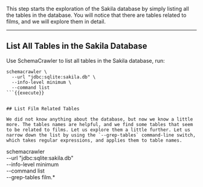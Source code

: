 This step starts the exploration of the Sakila database by simply listing all the tables in the database. You will notice that there are tables related to films, and we will explore them in detail.

-----

## List All Tables in the Sakila Database

Use SchemaCrawler to list all tables in the Sakila database, run:

```
schemacrawler \
  --url "jdbc:sqlite:sakila.db" \
  --info-level minimum \
  --command list
```{{execute}}


## List Film Related Tables

We did not know anything about the database, but now we know a little more. The tables names are helpful, and we find some tables that seem to be related to films. Let us explore them a little further. Let us narrow down the list by using the `--grep-tables` command-line switch, which takes regular expressions, and applies them to table names.

```
schemacrawler \
  --url "jdbc:sqlite:sakila.db" \
  --info-level minimum \
  --command list \
  --grep-tables film.*
```{{execute}}
